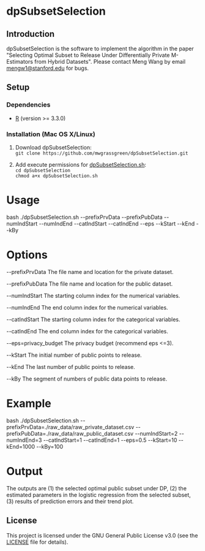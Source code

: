 # dpSubsetSelection

## Introduction
dpSubsetSelection is the software to implement the algorithm in the paper "Selecting Optimal Subset to Release Under Differentially Private M-Estimators from Hybrid Datasets". Please contact Meng Wang by email <mengw1@stanford.edu> for bugs. 

## Setup
### Dependencies 
* [R](https://www.r-project.org/) (version >= 3.3.0)


### Installation (Mac OS X/Linux)
1. Download dpSubsetSelection:    
`git clone https://github.com/mwgrassgreen/dpSubsetSelection.git`

2. Add execute permissions for [dpSubsetSelection.sh](https://github.com/mwgrassgreen/dpSubsetSelection/blob/master/dpSubsetSelection.sh):     
`cd dpSubsetSelection`    
`chmod a+x dpSubsetSelection.sh`

# Usage 
bash ./dpSubsetSelection.sh --prefixPrvData --prefixPubData --numIndStart --numIndEnd --catIndStart --catIndEnd --eps --kStart --kEnd --kBy

# Options
  
  --prefixPrvData The file name and location for the private dataset.
  
  --prefixPubData The file name and location for the public dataset.
  
  --numIndStart	The starting column index for the numerical variables.
  
  --numIndEnd	The end column index for the numerical variables.
  
  --catIndStart	The starting column index for the categorical variables.
  
  --catIndEnd	The end column index for the categorical variables.
  
  --eps=privacy\_budget 	The privacy budget (recommend eps <=3).
  
  --kStart The initial number of public points to release.
  
  --kEnd The last number of public points to release.
  
  --kBy The segment of numbers of public data points to release.
  
# Example
  bash ./dpSubsetSelection.sh --prefixPrvData=./raw_data/raw_private_dataset.csv --prefixPubData=./raw_data/raw_public_dataset.csv --numIndStart=2 --numIndEnd=3 --catIndStart=1 --catIndEnd=1 --eps=0.5 --kStart=10 --kEnd=1000 --kBy=100
# Output
 The outputs are (1) the selected optimal public subset under DP, (2) the estimated parameters in the logistic regression from the selected subset, (3) results of prediction errors and their trend plot. 

## License
This project is licensed under the GNU General Public License v3.0 (see the [LICENSE](https://github.com/mwgrassgreen/dpSubsetSelection/blob/master/LICENSE) file for details).    



